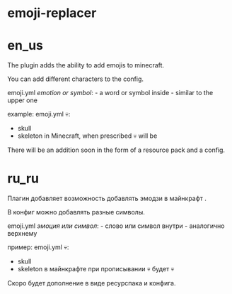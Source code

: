 # emoji-replacer

# en_us
The plugin adds the ability to add emojis to minecraft.

You can add different characters to the config.

emoji.yml
*emotion or symbol*:
    - a word or symbol inside
    - similar to the upper one

example:
emoji.yml
💀:
  - skull
  - skeleton
in Minecraft, when prescribed :skull: will be

There will be an addition soon in the form of a resource pack and a config.
# ru_ru
Плагин добавляет возможность добавлять эмодзи в майнкрафт .

В конфиг можно добавлять разные символы.

emoji.yml
*эмоция или символ*:
    - слово или символ внутри
    - аналогично верхнему

пример:
emoji.yml
💀:
  - skull
  - skeleton
в майнкрафте при прописывании :skull: будет 💀

Скоро будет дополнение в виде ресурспака и конфига. 
